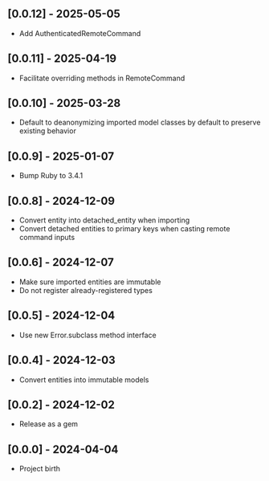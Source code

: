 ## [0.0.12] - 2025-05-05

- Add AuthenticatedRemoteCommand

## [0.0.11] - 2025-04-19

- Facilitate overriding methods in RemoteCommand

## [0.0.10] - 2025-03-28

- Default to deanonymizing imported model classes by default to preserve existing behavior

## [0.0.9] - 2025-01-07

- Bump Ruby to 3.4.1

## [0.0.8] - 2024-12-09

- Convert entity into detached_entity when importing
- Convert detached entities to primary keys when casting remote command inputs

## [0.0.6] - 2024-12-07

- Make sure imported entities are immutable
- Do not register already-registered types

## [0.0.5] - 2024-12-04

- Use new Error.subclass method interface

## [0.0.4] - 2024-12-03

- Convert entities into immutable models

## [0.0.2] - 2024-12-02

- Release as a gem

## [0.0.0] - 2024-04-04

- Project birth
